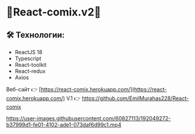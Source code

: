 # 📘React-comix.v2📘

## 🛠 Технологии:
- ReactJS 18
- Typescript
- React-toolkit
- React-redux
- Axios

Веб-сайт 👉 [https://react-comix.herokuapp.com/](https://react-comix.herokuapp.com/)
V.1 👉 https://github.com/EmilMurahas228/React-comix

https://user-images.githubusercontent.com/60827113/192049272-b37999d1-fe01-4102-ade1-073daf6d99c1.mp4

